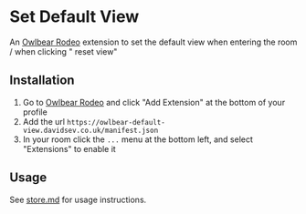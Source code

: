 # Set Default View

An [Owlbear Rodeo](https://www.owlbear.app/) extension to set the default view when entering the room / when clicking "
reset view"

## Installation

1. Go to [Owlbear Rodeo](https://www.owlbear.rodeo/) and click "Add Extension" at the bottom of your profile
2. Add the url `https://owlbear-default-view.davidsev.co.uk/manifest.json`
3. In your room click the `...` menu at the bottom left, and select "Extensions" to enable it

## Usage

See [store.md](static/store.md) for usage instructions.


